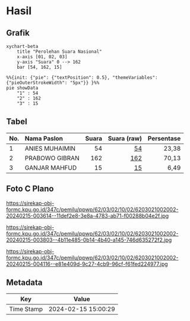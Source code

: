 # Hasil

## Grafik

```mermaid
xychart-beta
    title "Perolehan Suara Nasional"
    x-axis [01, 02, 03]
    y-axis "Suara" 0 --> 162
    bar [54, 162, 15]
```

```mermaid
%%{init: {"pie": {"textPosition": 0.5}, "themeVariables": {"pieOuterStrokeWidth": "5px"}} }%%
pie showData
    "1" : 54
    "2" : 162
    "3" : 15
```

## Tabel

| No. | Nama Paslon    | Suara | Suara (raw) | Persentase |
|:--- |:-------------- | -----:| -----------:| ----------:|
| 1   | ANIES MUHAIMIN | 54    | [54][p-1]   | 23,38      |
| 2   | PRABOWO GIBRAN | 162   | [162][p-2]  | 70,13      |
| 3   | GANJAR MAHFUD  | 15    | [15][p-3]   | 6,49       |


[p-1]: https://github.com/gigit-pemilu/pemilu-2024/blob/main/pilpres/hitung-suara/sub/62-kalimantan-tengah/sub/03-kapuas/sub/02-kapuas-hilir/sub/1002-hampatung/sub/002-tps/sub/paslon-1.txt
[p-2]: https://github.com/gigit-pemilu/pemilu-2024/blob/main/pilpres/hitung-suara/sub/62-kalimantan-tengah/sub/03-kapuas/sub/02-kapuas-hilir/sub/1002-hampatung/sub/002-tps/sub/paslon-2.txt
[p-3]: https://github.com/gigit-pemilu/pemilu-2024/blob/main/pilpres/hitung-suara/sub/62-kalimantan-tengah/sub/03-kapuas/sub/02-kapuas-hilir/sub/1002-hampatung/sub/002-tps/sub/paslon-3.txt

## Foto C Plano

https://sirekap-obj-formc.kpu.go.id/347c/pemilu/ppwp/62/03/02/10/02/6203021002002-20240215-003614--11def2e8-3e8a-4783-ab71-f00288b04e2f.jpg

https://sirekap-obj-formc.kpu.go.id/347c/pemilu/ppwp/62/03/02/10/02/6203021002002-20240215-003803--4b11e485-0b14-4b40-a145-746d635272f2.jpg

https://sirekap-obj-formc.kpu.go.id/347c/pemilu/ppwp/62/03/02/10/02/6203021002002-20240215-004116--e81e409d-9c27-4cb9-96cf-f61fed224977.jpg


## Metadata

| Key        | Value               |
| ---------- | ------------------- |
| Time Stamp | 2024-02-15 15:00:29 |




